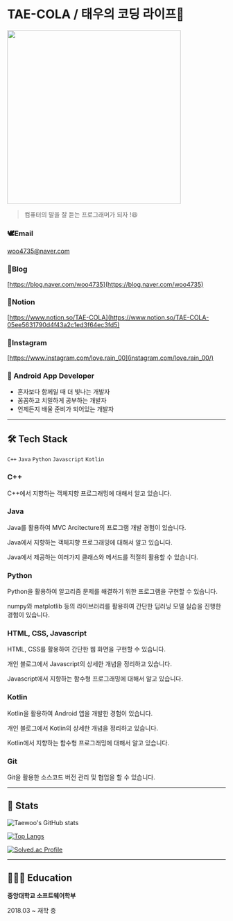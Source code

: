 # TAE-COLA / 태우의 코딩 라이프🐳

<img src="https://user-images.githubusercontent.com/69046742/190885457-0697f755-b03d-4d9e-82fd-cef2966aa5a2.jpg" width="400"/>

> 컴퓨터의 말을 잘 듣는 프로그래머가 되자 !😆
> 

### 🕊️Email

woo4735@naver.com

### 🦦Blog

[https://blog.naver.com/woo4735](https://blog.naver.com/woo4735)

### 🐤Notion

[https://www.notion.so/TAE-COLA](https://www.notion.so/TAE-COLA-05ee5631790d4f43a2c1ed3f64ec3fd5)

### 🐇Instagram

[https://www.instagram.com/love.rain_00](instagram.com/love.rain_00/)

### 📱 Android App Developer

- 혼자보다 함께일 때 더 빛나는 개발자
- 꼼꼼하고 치밀하게 공부하는 개발자
- 언제든지 배울 준비가 되어있는 개발자

---

## 🛠️ Tech Stack

`C++` `Java` `Python` `Javascript` `Kotlin`

### C++

C++에서 지향하는 객체지향 프로그래밍에 대해서 알고 있습니다.

### Java

Java를 활용하여 MVC Arcitecture의 프로그램 개발 경험이 있습니다.

Java에서 지향하는 객체지향 프로그래밍에 대해서 알고 있습니다.

Java에서 제공하는 여러가지 클래스와 메서드를 적절히 활용할 수 있습니다.

### Python

Python을 활용하여 알고리즘 문제를 해결하기 위한 프로그램을 구현할 수 있습니다.

numpy와 matplotlib 등의 라이브러리를 활용하여 간단한 딥러닝 모델 실습을 진행한 경험이 있습니다.

### HTML, CSS, Javascript

HTML, CSS를 활용하여 간단한 웹 화면을 구현할 수 있습니다.

개인 블로그에서 Javascript의 상세한 개념을 정리하고 있습니다.

Javascript에서 지향하는 함수형 프로그래밍에 대해서 알고 있습니다.

### Kotlin

Kotlin을 활용하여 Android 앱을 개발한 경험이 있습니다.

개인 블로그에서 Kotlin의 상세한 개념을 정리하고 있습니다.

Kotlin에서 지향하는 함수형 프로그래밍에 대해서 알고 있습니다.

### Git

Git을 활용한 소스코드 버전 관리 및 협업을 할 수 있습니다.

---

## 👟 Stats
![Taewoo's GitHub stats](https://github-readme-stats.vercel.app/api?username=LULLULALLA0525&hide=stars,issues&show_icons=true&theme=radical)

[![Top Langs](https://github-readme-stats.vercel.app/api/top-langs/?username=LULLULALLA0525&layout=compact&theme=radical)](https://github.com/LULLULALLA0525/github-readme-stats)

[![Solved.ac Profile](http://mazassumnida.wtf/api/v2/generate_badge?boj=woo4735)](https://solved.ac/woo4735/)

---

## 👨🏻‍🎓 Education

**중앙대학교 소프트웨어학부**

2018.03 ~ 재학 중
